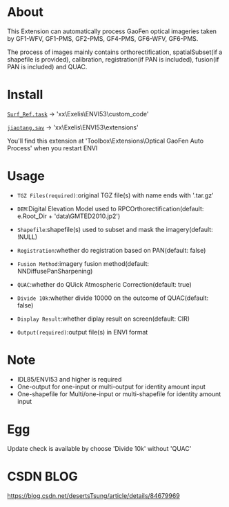 # About
This Extension can automatically process GaoFen optical imageries taken by GF1-WFV, GF1-PMS, GF2-PMS, GF4-PMS, GF6-WFV, GF6-PMS.

The process of images mainly contains orthorectification, spatialSubset(if a shapefile is provided), calibration, registration(if PAN is included), fusion(if PAN is included) and QUAC.


# Install
[```Surf_Ref.task```](https://github.com/desertstsung/Project_JiaoTang/blob/master/userFile/Surf_Ref.task) -> 'xx\Exelis\ENVI53\custom_code'

[```jiaotang.sav```](https://github.com/desertstsung/Project_JiaoTang/raw/master/userFile/jiaotang.sav) -> 'xx\Exelis\ENVI53\extensions'

You'll find this extension at 'Toolbox\Extensions\Optical GaoFen Auto Process' when you restart ENVI


# Usage
+ ```TGZ Files(required)```:original TGZ file(s) with name ends with '.tar.gz'

+ ```DEM```:Digital Elevation Model used to RPCOrthorectification(default: e.Root_Dir + 'data\GMTED2010.jp2')

+ ```Shapefile```:shapefile(s) used to subset and mask the imagery(default: !NULL)

+ ```Registration```:whether do registration based on PAN(default: false)

+ ```Fusion Method```:imagery fusion method(default: NNDiffusePanSharpening)

+ ```QUAC```:whether do QUick Atmospheric Correction(default: true)

+ ```Divide 10k```:whether divide 10000 on the outcome of QUAC(default: false)

+ ```Display Result```:whether diplay result on screen(default: CIR)

+ ```Output(required)```:output file(s) in ENVI format


# Note
+ IDL85/ENVI53 and higher is required
+ One-output for one-input or multi-output for identity amount input
+ One-shapefile for Multi/one-input or multi-shapefile for identity amount input


# Egg
Update check is available by choose 'Divide 10k' without 'QUAC'


# CSDN BLOG
https://blog.csdn.net/desertsTsung/article/details/84679969
